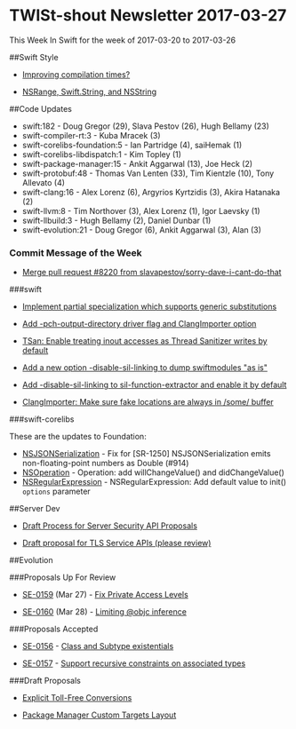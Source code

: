 # TWISt-shout Newsletter 2017-03-27
This Week In Swift for the week of 2017-03-20 to 2017-03-26

##Swift Style

* [Improving compilation times?](https://lists.swift.org/pipermail/swift-users/Week-of-Mon-20170320/005003.html)

* [NSRange, Swift.String, and NSString](https://lists.swift.org/pipermail/swift-dev/Week-of-Mon-20170320/004268.html)

##Code Updates

* swift:182 - Doug Gregor (29), Slava Pestov (26), Hugh Bellamy (23)
* swift-compiler-rt:3 - Kuba Mracek (3)
* swift-corelibs-foundation:5 - Ian Partridge (4), saiHemak (1)
* swift-corelibs-libdispatch:1 - Kim Topley (1)
* swift-package-manager:15 - Ankit Aggarwal (13), Joe Heck (2)
* swift-protobuf:48 - Thomas Van Lenten (33), Tim Kientzle (10), Tony Allevato (4)
* swift-clang:16 - Alex Lorenz (6), Argyrios Kyrtzidis (3), Akira Hatanaka (2)
* swift-llvm:8 - Tim Northover (3), Alex Lorenz (1), Igor Laevsky (1)
* swift-llbuild:3 - Hugh Bellamy (2), Daniel Dunbar (1)
* swift-evolution:21 - Doug Gregor (6), Ankit Aggarwal (3), Alan (3)

### Commit Message of the Week

* [Merge pull request #8220 from slavapestov/sorry-dave-i-cant-do-that](http://github.com/apple/swift/commit/a907fd7128fcbe83251d989dc43ca43990cb0689)

###swift

* [Implement partial specialization which supports generic substitutions](http://github.com/apple/swift/commit/fae0628a97403c4f92b12b07f94b810a6cdc6ff9)

* [Add -pch-output-directory driver flag and ClangImporter option](http://github.com/apple/swift/commit/7d56e794e167810c427536d0aeb28722a7018154)

* [TSan: Enable treating inout accesses as Thread Sanitizer writes by default](http://github.com/apple/swift/commit/70fbfea39755fc2c90c01e70c3315295beb27baa)

* [Add a new option -disable-sil-linking to dump swiftmodules "as is"](http://github.com/apple/swift/commit/c01a9537e735a50a1284626d14e2cd413869604a)

* [Add -disable-sil-linking to sil-function-extractor and enable it by default](http://github.com/apple/swift/commit/40f2fc7eaa65321d50c9c31a1832a9d8ff154cfe)

* [ClangImporter: Make sure fake locations are always in /some/ buffer](http://github.com/apple/swift/commit/0d347ac12756e31ff77f777776b1ac0228530ecd)
  
###swift-corelibs

These are the updates to Foundation:

* [NSJSONSerialization](https://github.com/apple/swift-corelibs-foundation/commits/master/Foundation/NSJSONSerialization.swift) - Fix for [SR-1250] NSJSONSerialization emits non-floating-point numbers as Double (#914)
* [NSOperation](https://github.com/apple/swift-corelibs-foundation/commits/master/Foundation/NSOperation.swift) - Operation: add willChangeValue() and didChangeValue()
* [NSRegularExpression](https://github.com/apple/swift-corelibs-foundation/commits/master/Foundation/NSRegularExpression.swift) - NSRegularExpression: Add default value to init() `options` parameter

##Server Dev

* [Draft Process for Server Security API Proposals](https://lists.swift.org/pipermail/swift-server-dev/Week-of-Mon-20170320/000297.html)

* [Draft proposal for TLS Service APIs (please	review)](https://lists.swift.org/pipermail/swift-server-dev/Week-of-Mon-20170320/000298.html)

##Evolution

###Proposals Up For Review

* [SE-0159](https://github.com/apple/swift-evolution/blob/master/proposals/0159-fix-private-access-levels.md) (Mar 27) - [Fix Private Access Levels](https://lists.swift.org/pipermail/swift-evolution-announce/2017-March/000332.html)

* [SE-0160](https://github.com/apple/swift-evolution/blob/master/proposals/0160-objc-inference.md) (Mar 28) - [Limiting @objc inference](https://lists.swift.org/pipermail/swift-evolution/Week-of-Mon-20170320/034267.html)

###Proposals Accepted

* [SE-0156](https://github.com/apple/swift-evolution/blob/master/proposals/0156-subclass-existentials.md) - [Class and Subtype	existentials](https://lists.swift.org/pipermail/swift-evolution-announce/2017-March/000331.html)

* [SE-0157](https://github.com/apple/swift-evolution/blob/master/proposals/0157-recursive-protocol-constraints.md) - [Support recursive	constraints on associated types](https://lists.swift.org/pipermail/swift-evolution-announce/2017-March/000333.html)
  
###Draft Proposals

* [Explicit Toll-Free Conversions](https://lists.swift.org/pipermail/swift-evolution/Week-of-Mon-20170320/034330.html)

* [Package Manager Custom Targets Layout](https://lists.swift.org/pipermail/swift-evolution/Week-of-Mon-20170320/034469.html)
